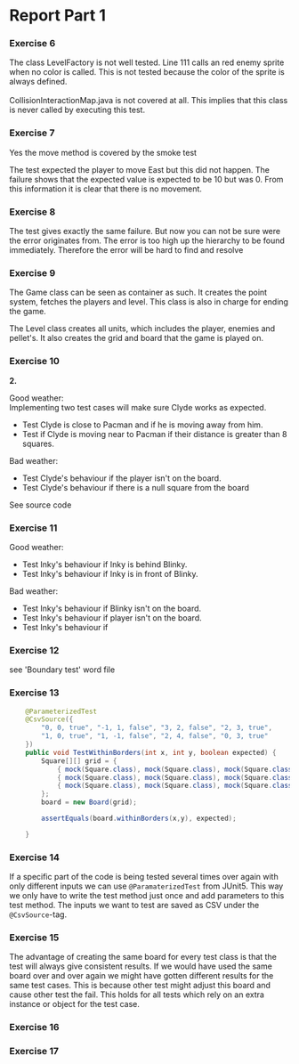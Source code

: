 # Report Part 1

### Exercise 6
The class LevelFactory is not well tested.
Line 111 calls an red enemy sprite when no color is called.
This is not tested because the color of the sprite is always defined.
<br/><br/>
CollisionInteractionMap.java is not covered at all.
This implies that this class is never called by executing this test.

### Exercise 7
Yes the move method is covered by the smoke test

The test expected the player to move East but this did not happen.
The failure shows that the expected value is expected to be 10 but was 0.
From this information it is clear that there is no movement.

### Exercise 8
The test gives exactly the same failure.
But now you can not be sure were the error originates from.
The error is too high up the hierarchy to be found immediately.
Therefore the error will be hard to find and resolve

### Exercise 9
The Game class can be seen as container as such.
It creates the point system, fetches the players and level.
This class is also in charge for ending the game.

The Level class creates all units, which includes the player,
enemies and pellet's. It also creates the grid and board that 
the game is played on.

### Exercise 10
**2.** 

Good weather: </br>
Implementing two test cases will make sure Clyde works as expected.
- Test Clyde is close to Pacman and if he is moving away from him.
- Test if Clyde is moving near to Pacman if their distance is greater than 8 squares.

Bad weather: <br/>
- Test Clyde's behaviour if the player isn't on the board.
- Test Clyde's behaviour if there is a null square from the board

 See source code 

### Exercise 11
Good weather: </br>
- Test Inky's behaviour if Inky is behind Blinky.
- Test Inky's behaviour if Inky is in front of Blinky.

Bad weather: <br/>
- Test Inky's behaviour if Blinky isn't on the board.
- Test Inky's behaviour if player isn't on the board.
- Test Inky's behaviour if 

### Exercise 12
see 'Boundary test' word file       
           
### Exercise 13
```java
    @ParameterizedTest
    @CsvSource({
        "0, 0, true", "-1, 1, false", "3, 2, false", "2, 3, true",
        "1, 0, true", "1, -1, false", "2, 4, false", "0, 3, true"
    })
    public void TestWithinBorders(int x, int y, boolean expected) {
        Square[][] grid = {
            { mock(Square.class), mock(Square.class), mock(Square.class),  mock(Square.class) },
            { mock(Square.class), mock(Square.class), mock(Square.class),  mock(Square.class) },
            { mock(Square.class), mock(Square.class), mock(Square.class),  mock(Square.class) }
        };
        board = new Board(grid);

        assertEquals(board.withinBorders(x,y), expected);

    }
```

### Exercise 14
If a specific part of the code is being tested several times over again with only different inputs
we can use `@ParamaterizedTest` from JUnit5. This way we only have to write the test method just once and
add parameters to this test method.
The inputs we want to test are saved as CSV under the `@CsvSource`-tag.

### Exercise 15
The advantage of creating the same board for every test class is that the test will
always give consistent results. If we would have used the same board over and over
again we might have gotten different results for the same test cases. This is
because other test might adjust this board and cause other test the fail.
This holds for all tests which rely on an extra instance or object for the test case.

### Exercise 16

### Exercise 17
